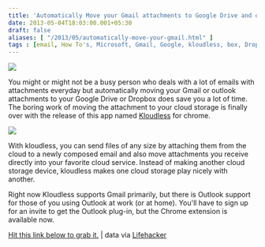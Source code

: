 ```yaml
---
title: 'Automatically Move your Gmail attachments to Google Drive and other cloud storage device'
date: 2013-05-04T18:03:00.001+05:30
draft: false
aliases: [ "/2013/05/automatically-move-your-gmail.html" ]
tags : [email, How To's, Microsoft, Gmail, Google, kloudless, box, Dropbox, Google Drive, Cloud Storage, Outlook]
---
```


[![](http://2.bp.blogspot.com/-YJVjb_BR07c/UYT9xvuo3wI/AAAAAAAABOk/yP2z_3OhYqo/s1600/kloudlessss.png)](http://2.bp.blogspot.com/-YJVjb_BR07c/UYT9xvuo3wI/AAAAAAAABOk/yP2z_3OhYqo/s1600/kloudlessss.png)

  
You might or might not be a busy person who deals with a lot of emails with attachments everyday but automatically moving your Gmail or outlook attachments to your Google Drive or Dropbox does save you a lot of time. The boring work of moving the attachment to your cloud storage is finally over with the release of this app named [Kloudless](https://kloudless.com/) for chrome.  
  

[![](http://3.bp.blogspot.com/-P4g4KdFomss/UYT-HUN_HiI/AAAAAAAABOo/1BRAt2H1EYE/s1600/kloudless+gmail+secure.jpg)](http://3.bp.blogspot.com/-P4g4KdFomss/UYT-HUN_HiI/AAAAAAAABOo/1BRAt2H1EYE/s1600/kloudless+gmail+secure.jpg)

  
With kloudless, you can send files of any size by attaching them from the cloud to a newly composed email and also move attachments you receive directly into your favorite cloud service. Instead of making another cloud storage device, kloudless makes one cloud storage play nicely with another. 

  

Right now Kloudless supports Gmail primarily, but there is Outlook support for those of you using Outlook at work (or at home). You'll have to sign up for an invite to get the Outlook plug-in, but the Chrome extension is available now.

  

[Hit this link below to grab it.](https://kloudless.com/) | data via [Lifehacker](http://lifehacker.com/kloudless-saves-and-shares-gmail-attachments-to-dropbox-488999034)